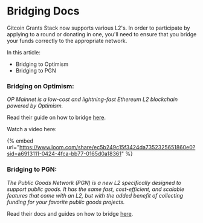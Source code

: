 # Bridging Docs

Gitcoin Grants Stack now supports various L2's. In order to participate by applying to a round or donating in one, you'll need to ensure that you bridge your funds correctly to the appropriate network.

In this article:&#x20;

* Bridging to Optimism
* Bridging to PGN

### **Bridging on Optimism:**

_OP Mainnet is a low-cost and lightning-fast Ethereum L2 blockchain powered by Optimism._

Read their guide on how to bridge [here](https://help.optimism.io/hc/en-us/articles/5779675996187-Depositing-into-Optimism).

Watch a video here:

{% embed url="https://www.loom.com/share/ec5b249c15f3424da7352325651860e0?sid=a6913111-0424-4fca-bb77-0165d0a18361" %}

### Bridging to PGN:

_The Public Goods Network (PGN) is a new L2 specifically designed to support public goods. It has the same fast, cost-efficient, and scalable features that come with an L2, but with the added benefit of collecting funding for your favorite public goods projects._

Read their docs and guides on how to bridge [here](https://docs.publicgoods.network/).
